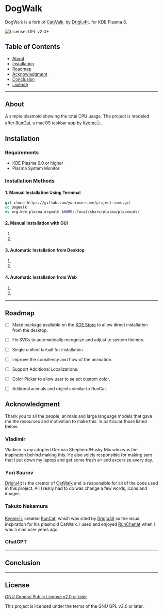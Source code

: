 # DogWalk

DogWalk is a fork of [CatWalk](https://store.kde.org/p/2137844), by [Driglu4it](https://github.com/Driglu4it). for KDE Plasma 6.

![License: GPL v2.0+](https://img.shields.io/badge/License-GPL%20v2.0%2B-blue.svg)

## Table of Contents

- [About](#about)
- [Installation](#installation)
- [Roadmap](#roadmap)
- [Acknowledgment](#acknowledgment)
- [Conclusion](#conclusion)
- [License](#license)

---

## About

A simple plasmoid showing the total CPU usage, The project is modeled after [RunCat](https://kyome.io/runcat/index.html?lang=en), a macOS taskbar app by [Kyome𓃠](https://kyome.io/?lang=en).

## Installation

### Requirements

- KDE Plasma 6.0 or higher
- Plasma System Monitor

### Installation Methods

#### 1. Manual Installation Using Terminal

```bash
git clone https://github.com/yourusername/project-name.git
cd DogWalk
mv org.kde.plasma.dogwalk $HOME/.local/share/plasma/plasmoids/
```

#### 2. Manual Installation with GUI

1. 
2. 

#### 3. Automatic Installation from Desktop 

1. 
2. 

#### 4. Automatic Installation from Web

1. 
2. 

---
## Roadmap

- [ ] Make package available on the [KDE Store](https://store.kde.org/browse?cat=705&ord=latest) to allow direct installation from the desktop.

- [ ] Fix SVGs to automatically recognize and adjust to system themes.

- [ ] Single unified tarball for installation.

- [ ] Improve the consitency and flow of the animation.

- [ ] Support Additional Localizations.

- [ ] Color Picker to allow user to select custom color.

- [ ] Aditional animals and objects similar to RunCat.


## Acknowledgment

Thank you to all the people, animals and large language models that gave me the resources and motivation to make this.
In particular those listed below.

### Vladimir

Vladimir is my adopted German Shepherd/Husky Mix who was the inspiration behind making this. He also solely responsible for making sure that I put down my laptop and get some fresh air and excersize every day.

### Yuri Saurov

[Driglu4it](https://github.com/Driglu4it) is the creator of [CatWalk](https://store.kde.org/p/2137844) and is responsible for all of the code used in this project. All I really had to do was change a few words, icons and images.

### Takuto Nakamura

[Kyome𓃠](https://kyome.io/?lang=en) created [RunCat](https://kyome.io/runcat/index.html?lang=en), which was sited by [Driglu4it](https://github.com/Driglu4it) as the visual inspiration for his plasmoid CatWalk. I used and enjoyed [RunChenat](https://kyome.io/runcat/index.html?lang=en) when I was a mac user years ago.

### ChatGPT


---

## Conclusion



---

## License

[GNU General Public License v2.0 or later](https://www.gnu.org/licenses/old-licenses/gpl-2.0.html)

This project is licensed under the terms of the GNU GPL v2.0 or later.